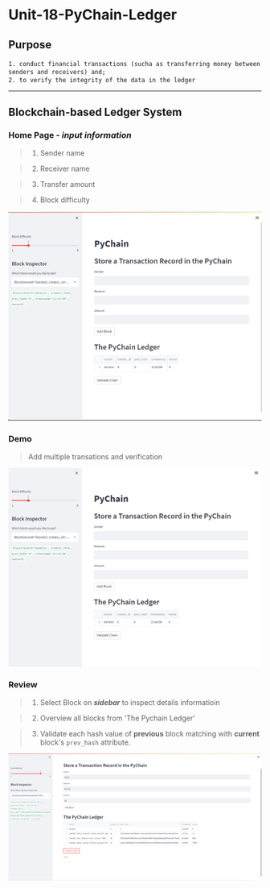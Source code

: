 # Unit-18-PyChain-Ledger

## Purpose 
    1. conduct financial transactions (sucha as transferring money between senders and receivers) and;
    2. to verify the integrity of the data in the ledger
---
## Blockchain-based Ledger System 

### Home Page - ***input information*** 
> 1. Sender name

> 2. Receiver name

> 3. Transfer amount

> 4. Block difficulty

![pychain_interface](Images/pychain_0.png)

### Demo

> Add multiple transations and verification 

![demo](Images/pychain_1.gif)


### Review

> 1. Select Block on ***sidebar*** to inspect details informatioin

> 2.  Overview all blocks from 'The Pychain Ledger'

> 3. Validate each hash value of **previous** block matching with **current** block's `prev_hash` attribute.

![Review](Images/pychain_2.png)
